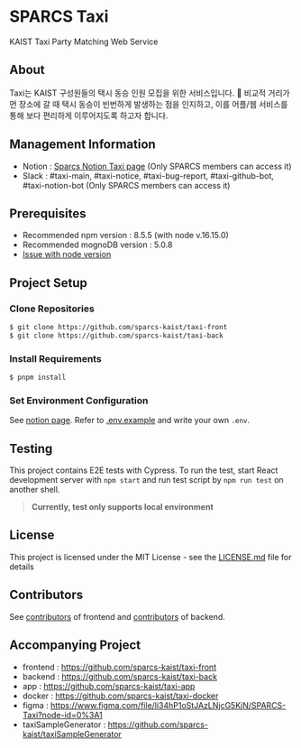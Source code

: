 # SPARCS Taxi

KAIST Taxi Party Matching Web Service

## About

Taxi는 KAIST 구성원들의 택시 동승 인원 모집을 위한 서비스입니다. 🚖
비교적 거리가 먼 장소에 갈 때 택시 동승이 빈번하게 발생하는 점을 인지하고, 이를 어플/웹 서비스를 통해 보다 편리하게 이루어지도록 하고자 합니다.

## Management Information

- Notion : [Sparcs Notion Taxi page](https://www.notion.so/sparcs/Taxi-9d371e8ac5ac4f0c9b9c35869682a0eb) (Only SPARCS members can access it)
- Slack : #taxi-main, #taxi-notice, #taxi-bug-report, #taxi-github-bot, #taxi-notion-bot (Only SPARCS members can access it)

## Prerequisites

- Recommended npm version : 8.5.5 (with node v.16.15.0)
- Recommended mognoDB version : 5.0.8
- [Issue with node version](https://github.com/sparcs-kaist/taxi-front/issues/76)

## Project Setup

### Clone Repositories

```bash
$ git clone https://github.com/sparcs-kaist/taxi-front
$ git clone https://github.com/sparcs-kaist/taxi-back
```

### Install Requirements

```bash
$ pnpm install
```

### Set Environment Configuration

See [notion page](https://www.notion.so/sparcs/Environment-Variables-1b404bd385fa495bac6d5517b57d72bf).
Refer to [.env.example](.env.example) and write your own `.env`.

## Testing

This project contains E2E tests with Cypress. To run the test, start React development server with `npm start` and run test script by `npm run test` on another shell.

> **Currently, test only supports local environment**

## License

This project is licensed under the MIT License - see the [LICENSE.md](LICENSE.md) file for details

## Contributors

See [contributors](https://github.com/sparcs-kaist/taxi-front/graphs/contributors) of frontend and [contributors](https://github.com/sparcs-kaist/taxi-back/graphs/contributors) of backend.

## Accompanying Project

- frontend : https://github.com/sparcs-kaist/taxi-front
- backend : https://github.com/sparcs-kaist/taxi-back
- app : https://github.com/sparcs-kaist/taxi-app
- docker : https://github.com/sparcs-kaist/taxi-docker
- figma : https://www.figma.com/file/li34hP1oStJAzLNjcG5KjN/SPARCS-Taxi?node-id=0%3A1
- taxiSampleGenerator : https://github.com/sparcs-kaist/taxiSampleGenerator
